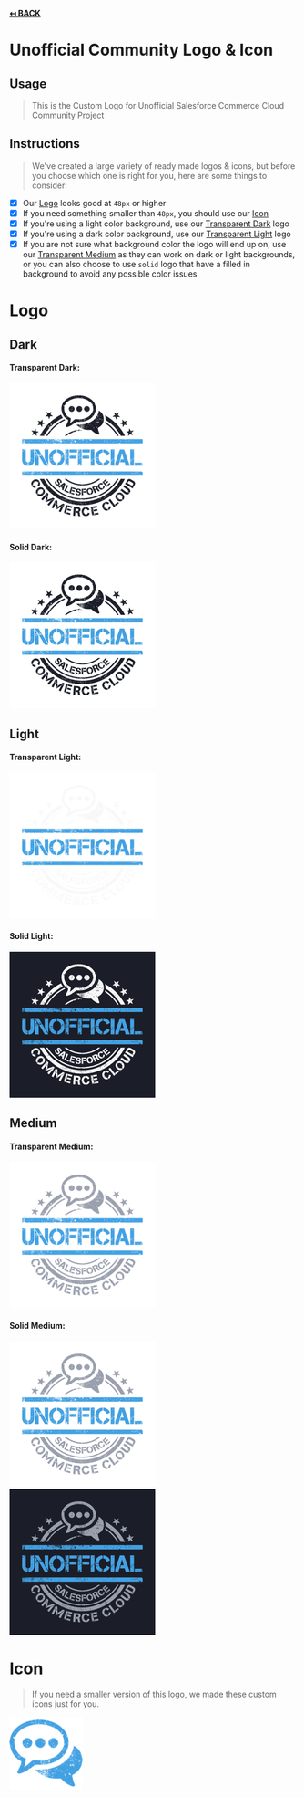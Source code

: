 **[↤ BACK](../README.md)**

Unofficial Community Logo & Icon
===

Usage
---

> This is the Custom Logo for Unofficial Salesforce Commerce Cloud Community Project

Instructions
---

> We've created a large variety of ready made logos & icons, but before you choose which one is right for you, here are some things to consider:

- [X] Our [Logo](#logo) looks good at `48px` or higher
- [X] If you need something smaller than `48px`, you should use our [Icon](#icon)
- [X] If you're using a light color background, use our [Transparent Dark](#transparent-dark) logo
- [X] If you're using a dark color background, use our [Transparent Light](#transparent-light) logo
- [X] If you are not sure what background color the logo will end up on, use our [Transparent Medium](#transparent-medium) as they can work on dark or light backgrounds, or you can also choose to use `solid` logo that have a filled in background to avoid any possible color issues

Logo
===

Dark
---

#### Transparent Dark:

[![Dark Transparent Logo](./logo/exports/dark/transparent/256x256.png)](./logo/exports/dark/transparent)

#### Solid Dark:

[![Dark Solid Logo](./logo/exports/dark/solid/256x256.png)](./logo/exports/dark/solid)

Light
---

#### Transparent Light:

[![Unofficial Logo](./logo/exports/light/transparent/256x256.png)](./logo/exports/light/transparent)

#### Solid Light:

[![Unofficial Logo](./logo/exports/light/solid/256x256.png)](./logo/exports/light/solid)

Medium
---

#### Transparent Medium:

[![Unofficial Logo](./logo/exports/medium/transparent/256x256.png)](./logo/exports/medium/transparent)

#### Solid Medium:

[![Unofficial Logo](./logo/exports/medium/solid/light-bg/256x256.png)](./logo/exports/medium/solid/light-bg)
[![Unofficial Logo](./logo/exports/medium/solid/dark-bg/256x256.png)](./logo/exports/medium/solid/dark-bg)

Icon
===

> If you need a smaller version of this logo, we made these custom icons just for you.

[![Unofficial Icon](./icon/exports/128x128.png)](./icon/exports)